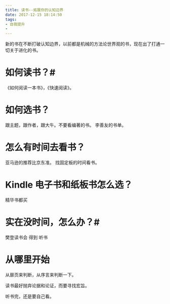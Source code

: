 ```yaml
---
title: 读书--拓展你的认知边界
date: 2017-12-15 18:14:50
tags:
- 自我提升
- 
---
```

新的书在不断打破认知边界，以前都是机械的方法论世界观的书，现在出了打通一切关于进化的书。

# 如何读书？#

《如何阅读一本书》，《快速阅读》。

# 如何选书？ #

跟主题，跟作者，跟大牛。不要看编著的书。
李善友的书单。

# 怎么有时间去看书？ #

亚马逊的推荐比京东准。
找固定板的时间看书。

# Kindle 电子书和纸板书怎么选？ #

精华书都买

# 实在没时间，怎么办？#

樊登读书会
得到 听书

# 从哪里开始 #

从扉页来判断，从序言来判断一下。

读书最好抛弃论据和论证，而要寻找宏旨。

听书完，还是要自己看。